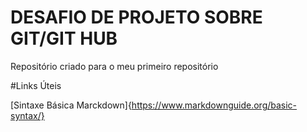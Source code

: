 # DESAFIO DE PROJETO SOBRE GIT/GIT HUB
Repositório criado para o meu primeiro repositório

#Links Úteis

[Sintaxe Básica Marckdown]{https://www.markdownguide.org/basic-syntax/}

